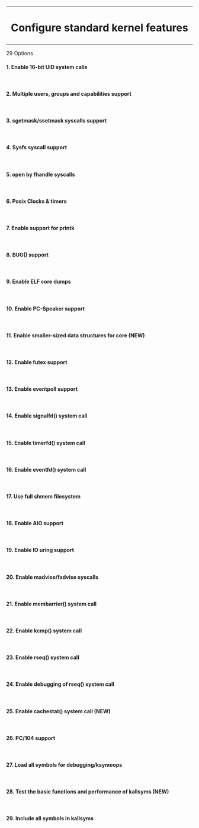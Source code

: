 ---------------------------------------------------------------------------------
# <p align='center'> Configure standard kernel features </p>
---------------------------------------------------------------------------------

29 Options


#### 1. Enable 16-bit UID system calls
<br />

#### 2. Multiple users, groups and capabilities support
<br />

#### 3. sgetmask/ssetmask syscalls support
<br />

#### 4. Sysfs syscall support
<br />

#### 5. open by fhandle syscalls
<br />

#### 6. Posix Clocks & timers
<br />

#### 7. Enable support for printk
<br />

#### 8. BUG() support
<br />

#### 9. Enable ELF core dumps
<br />

#### 10. Enable PC-Speaker support
<br />

#### 11. Enable smaller-sized data structures for core (NEW)
<br />

#### 12. Enable futex support
<br />

#### 13. Enable eventpoll support
<br />

#### 14. Enable signalfd() system call
<br />

#### 15. Enable timerfd() system call
<br />

#### 16. Enable eventfd() system call
<br />

#### 17. Use full shmem filesystem
<br />

#### 18. Enable AIO support
<br />

#### 19. Enable IO uring support
<br />

#### 20. Enable madvise/fadvise syscalls
<br />

#### 21. Enable membarrier() system call
<br />

#### 22. Enable kcmp() system call
<br />

#### 23. Enable rseq() system call
<br />

#### 24. Enable debugging of rseq() system call
<br />

#### 25. Enable cachestat() system call (NEW)
<br />

#### 26. PC/104 support
<br />

#### 27. Load all symbols for debugging/ksymoops
<br />

#### 28. Test the basic functions and performance of kallsyms (NEW)
<br />

#### 29. Include all symbols in kallsyms
<br />
